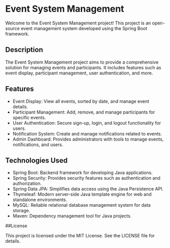 # Event System Management

Welcome to the Event System Management project! This project is an open-source event management system developed using the Spring Boot framework.

## Description

The Event System Management project aims to provide a comprehensive solution for managing events and participants. It includes features such as event display, participant management, user authentication, and more.

## Features

- Event Display: View all events, sorted by date, and manage event details.
- Participant Management: Add, remove, and manage participants for specific events.
- User Authentication: Secure sign-up, login, and logout functionality for users.
- Notification System: Create and manage notifications related to events.
- Admin Dashboard: Provides administrators with tools to manage events, notifications, and users.

## Technologies Used

- Spring Boot: Backend framework for developing Java applications.
- Spring Security: Provides security features such as authentication and authorization.
- Spring Data JPA: Simplifies data access using the Java Persistence API.
- Thymeleaf: Modern server-side Java template engine for web and standalone environments.
- MySQL: Reliable relational database management system for data storage.
- Maven: Dependency management tool for Java projects.

##License

This project is licensed under the MIT License. See the LICENSE file for details.
